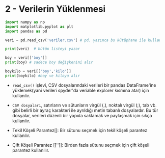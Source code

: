 # 2 - Verilerin Yüklenmesi
```python
import numpy as np
import matplotlib.pyplot as plt
import pandas as pd

veri = pd.read_csv('veriler.csv') # pd. yazınca bu kütüphane ile kullanabileceğimiz fonksiyonlar açılır

print(veri)  # bütün listeyi yazar

boy = veri[['boy']]
print(boy) # sadece boy değişkenini alır

boykilo = veri[['boy','kilo']]
print(boykilo) #boy ve kiloyu alır
```

- `read_csv()` işlevi, CSV dosyalarındaki verileri bir pandas DataFrame'ine yüklemek(yani verileri spyder'da veriable explorer kısmına atar) için kullanılır. 

- `CSV dosyaları`, satırların ve sütunların virgül (,), noktalı virgül (;), tab vb. gibi belirli bir ayraç karakteri ile ayrıldığı metin tabanlı dosyalardır. Bu tür dosyalar, verileri düzenli bir yapıda saklamak ve paylaşmak için sıkça kullanılır.

- Tekil Köşeli Parantez[]: Bir sütunu seçmek için tekil köşeli parantez kullanılır.

- Çift Köşeli Parantez [['']]: Birden fazla sütunu seçmek için çift köşeli parantez kullanılır.
